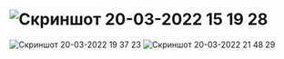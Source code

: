 # ![Скриншот 20-03-2022 15 19 28](https://user-images.githubusercontent.com/95398817/159156062-7b9e93f6-7f83-4443-95c8-f8cf1416b865.png)
![Скриншот 20-03-2022 19 37 23](https://user-images.githubusercontent.com/95398817/159165116-9017ad7f-550b-4b10-8c98-fadd916412e6.png)
![Скриншот 20-03-2022 21 48 29](https://user-images.githubusercontent.com/95398817/159170774-655a2dab-61f1-4881-8e64-cdf3df9acb5c.png)
